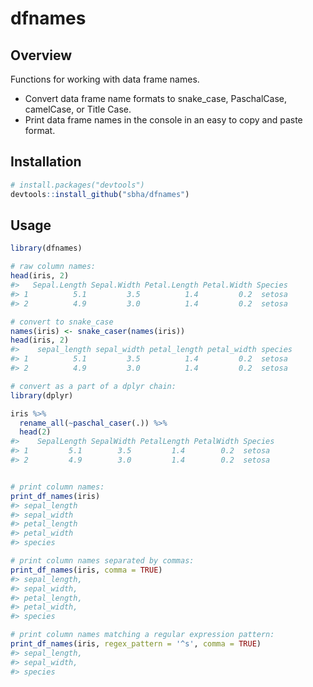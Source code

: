 # dfnames
## Overview
Functions for working with data frame names. 
  
* Convert data frame name formats to snake_case, PaschalCase, camelCase, or Title Case. 
* Print data frame names in the console in an easy to copy and paste format. 

## Installation
``` r
# install.packages("devtools")
devtools::install_github("sbha/dfnames")
```

## Usage
```r
library(dfnames)

# raw column names:
head(iris, 2)
#>   Sepal.Length Sepal.Width Petal.Length Petal.Width Species
#> 1          5.1         3.5          1.4         0.2  setosa
#> 2          4.9         3.0          1.4         0.2  setosa

# convert to snake_case
names(iris) <- snake_caser(names(iris))
head(iris, 2)
#>    sepal_length sepal_width petal_length petal_width species
#> 1          5.1         3.5          1.4         0.2  setosa
#> 2          4.9         3.0          1.4         0.2  setosa

# convert as a part of a dplyr chain:
library(dplyr)

iris %>% 
  rename_all(~paschal_caser(.)) %>% 
  head(2)
#>    SepalLength SepalWidth PetalLength PetalWidth Species
#> 1         5.1        3.5         1.4        0.2  setosa
#> 2         4.9        3.0         1.4        0.2  setosa


# print column names:
print_df_names(iris)
#> sepal_length
#> sepal_width
#> petal_length
#> petal_width
#> species

# print column names separated by commas:
print_df_names(iris, comma = TRUE)
#> sepal_length,
#> sepal_width,
#> petal_length,
#> petal_width,
#> species

# print column names matching a regular expression pattern:
print_df_names(iris, regex_pattern = '^s', comma = TRUE)
#> sepal_length,
#> sepal_width,
#> species

```
